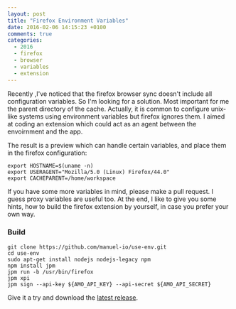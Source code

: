 ```yaml
---
layout: post
title: "Firefox Environment Variables"
date: 2016-02-06 14:15:23 +0100
comments: true
categories:
  - 2016
  - firefox
  - browser
  - variables
  - extension
---
```

Recently ,I've noticed that the firefox browser sync doesn't include
all configuration variables. So I'm looking for a solution. Most
important for me the parent directory of the cache. Actually, it is
common to configure unix-like systems using environment variables but
firefox ignores them. I aimed at coding an extension which could act
as an agent between the envoirnment and the app.

The result is a preview which can handle certain variables, and place
them in the firefox configuration:

    export HOSTNAME=$(uname -n)
    export USERAGENT="Mozilla/5.0 (Linux) Firefox/44.0"
    export CACHEPARENT=/home/workspace

If you have some more variables in mind, please make a pull request. I
guess proxy variables are useful too. At the end, I like to give you
some hints, how to build the firefox extension by yourself, in case
you prefer your own way.

### Build
    git clone https://github.com/manuel-io/use-env.git
    cd use-env
    sudo apt-get install nodejs nodejs-legacy npm
    npm install jpm
    jpm run -b /usr/bin/firefox
    jpm xpi
    jpm sign --api-key ${AMO_API_KEY} --api-secret ${AMO_API_SECRET}

Give it a try and download the [latest release][release].

[release]: https://github.com/manuel-io/use-env/releases/latest
[pull]: https://github.com/manuel-io/use-env
